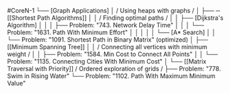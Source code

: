 #CoreN-1
└── [Graph Applications]
    │   / Using heaps with graphs /
    │
    ├── ─ [[Shortest Path Algorithms]]
    │   │   / Finding optimal paths /
    │   │   ├── [Dijkstra's Algorithm]
    │   │   │   ├── Problem: "743. Network Delay Time"
    │   │   │   └── Problem: "1631. Path With Minimum Effort"
    │   │   │
    │   │   └── [A* Search]
    │   │       └── Problem: "1091. Shortest Path in Binary Matrix" (optimized)
    │
    ├── [[Minimum Spanning Tree]]
    │   │   / Connecting all vertices with minimum weight /
    │   │   ├── Problem: "1584. Min Cost to Connect All Points"
    │   │   └── Problem: "1135. Connecting Cities With Minimum Cost"
    │
    └── [[Matrix Traversal with Priority]]
        / Ordered exploration of grids /
        ├── Problem: "778. Swim in Rising Water"
        └── Problem: "1102. Path With Maximum Minimum Value"